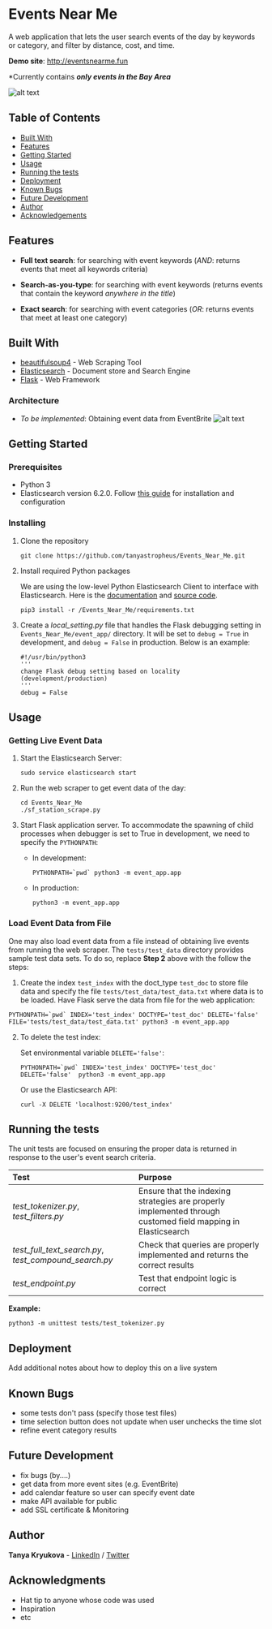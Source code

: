 # Events Near Me

A web application that lets the user search events of the day by keywords or category, and filter by distance, cost, and time. 

**Demo site**: <http://eventsnearme.fun>

*Currently contains **_only events in the Bay Area_**

![alt text](https://i.imgur.com/BmU6dzT.png)

## Table of Contents

- [Built With](#built-with)
- [Features](#features)
- [Getting Started](#getting-started)
- [Usage](#usage)
- [Running the tests](#running-the-tests)
- [Deployment](#deployment)
- [Known Bugs](#knownbugs)
- [Future Development](#future-development)
- [Author](#author)
- [Acknowledgements](#acknowledgements)

## Features
* **Full text search**: 
for searching with event keywords (*AND*: returns events that meet all keywords criteria)

* **Search-as-you-type**: 
for searching with event keywords (returns events that contain the keyword *anywhere in the title*)

* **Exact search**: 
for searching with event categories (*OR*: returns events that meet at least one category)

## Built With

* [beautifulsoup4](https://www.crummy.com/software/BeautifulSoup/bs4/doc/) - Web Scraping Tool
* [Elasticsearch](https://www.elastic.co/) - Document store and Search Engine
* [Flask](http://flask.pocoo.org/) - Web Framework

### Architecture
* *To be implemented*: Obtaining event data from EventBrite
![alt text](https://i.imgur.com/awzPV2w.png)

## Getting Started

### Prerequisites

* Python 3
* Elasticsearch version 6.2.0.  Follow [this guide](https://www.digitalocean.com/community/tutorials/how-to-install-and-configure-elasticsearch-on-ubuntu-14-04) for installation and configuration

### Installing

1. Clone the repository
   ```
   git clone https://github.com/tanyastropheus/Events_Near_Me.git
   ```

2. Install required Python packages

   We are using the low-level Python Elasticsearch Client to interface with Elasticsearch.  Here is the [documentation](https://elasticsearch-py.readthedocs.io/en/master/) and [source code](https://elasticsearch-py.readthedocs.io/en/master/).
   ```
   pip3 install -r /Events_Near_Me/requirements.txt
   ```

3. Create a *local_setting.py* file that handles the Flask debugging setting in ```Events_Near_Me/event_app/``` directory.  It will be set to ```debug = True``` in development, and ```debug = False``` in production.  Below is an example:

   ```
   #!/usr/bin/python3
   '''
   change Flask debug setting based on locality (development/production)
   '''
   debug = False
   ```

## Usage

### Getting Live Event Data

1. Start the Elasticsearch Server:
   ```
   sudo service elasticsearch start
   ```

2. Run the web scraper to get event data of the day:
   ```
   cd Events_Near_Me
   ./sf_station_scrape.py
   ```

3. Start Flask application server.  To accommodate the spawning of child processes when debugger is set to True in development, we need to specify the ```PYTHONPATH```:

   * In development:
      ```
      PYTHONPATH=`pwd` python3 -m event_app.app
      ```
   * In production:
      ```
      python3 -m event_app.app
      ```

### Load Event Data from File
One may also load event data from a file instead of obtaining live events from running the web scraper.  The ```tests/test_data``` directory provides sample test data sets.  To do so, replace **Step 2** above with the follow the steps:

1.  Create the index ```test_index``` with the doct_type ```test_doc``` to store file data and specify the file ```tests/test_data/test_data.txt``` where data is to be loaded.  Have Flask serve the data from file for the web application:
   ```
   PYTHONPATH=`pwd` INDEX='test_index' DOCTYPE='test_doc' DELETE='false' FILE='tests/test_data/test_data.txt' python3 -m event_app.app
   ```

2. To delete the test index:

   Set environmental variable ```DELETE='false'```:
   ```
   PYTHONPATH=`pwd` INDEX='test_index' DOCTYPE='test_doc' DELETE='false'  python3 -m event_app.app
   ```

   Or use the Elasticsearch API:

   ```
   curl -X DELETE 'localhost:9200/test_index'
   ```

## Running the tests

The unit tests are focused on ensuring the proper data is returned in response to the user's event search criteria.

| Test                                                  | Purpose                                                                                                      |
|:------------------------------------------------------|:-------------------------------------------------------------------------------------------------------------|
| *test_tokenizer.py*, *test_filters.py*                | Ensure that the indexing strategies are properly implemented through customed field mapping in Elasticsearch |
| *test_full_text_search.py*, *test_compound_search.py* | Check that queries are properly implemented and returns the correct results                                  |
| *test_endpoint.py*                                    | Test that endpoint logic is correct                                                                          |

**Example:**

```
python3 -m unittest tests/test_tokenizer.py
```

## Deployment

Add additional notes about how to deploy this on a live system

## Known Bugs

* some tests don't pass (specify those test files)
* time selection button does not update when user unchecks the time slot
* refine event category results

## Future Development

* fix bugs (by....)
* get data from more event sites (e.g. EventBrite)
* add calendar feature so user can specify event date
* make API available for public
* add SSL certificate & Monitoring

## Author

**Tanya Kryukova** - [LinkedIn](https://www.linkedin.com/in/tanya-kryukova) / [Twitter](https://twitter.com/tyastropheus)

## Acknowledgments

* Hat tip to anyone whose code was used
* Inspiration
* etc
